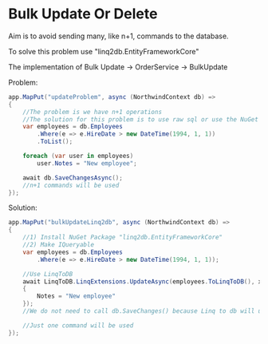 ﻿# Bulk Update Or Delete

Aim is to avoid sending many, like n+1, commands to the database. 

To solve this problem use "linq2db.EntityFrameworkCore"

The implementation of Bulk Update -> OrderService -> BulkUpdate

Problem:

```csharp
app.MapPut("updateProblem", async (NorthwindContext db) =>
{
    //The problem is we have n+1 operations
    //The solution for this problem is to use raw sql or use the NuGet Package "linq2db.EntityFrameworkCore"
    var employees = db.Employees
        .Where(e => e.HireDate > new DateTime(1994, 1, 1))
        .ToList();

    foreach (var user in employees)
        user.Notes = "New employee";

    await db.SaveChangesAsync();
    //n+1 commands will be used
});
```

Solution:

```csharp
app.MapPut("bulkUpdateLinq2db", async (NorthwindContext db) =>
{
    //1) Install NuGet Package "linq2db.EntityFrameworkCore"
    //2) Make IQueryable
    var employees = db.Employees
        .Where(e => e.HireDate > new DateTime(1994, 1, 1));

    //Use LinqToDB
    await LinqToDB.LinqExtensions.UpdateAsync(employees.ToLinqToDB(), x => new Employee
    {
        Notes = "New employee"
    });
    //We do not need to call db.SaveChanges() because Linq to db will use it

    //Just one command will be used
});
```